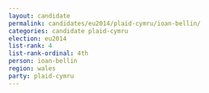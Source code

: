 ```yaml
---
layout: candidate
permalink: candidates/eu2014/plaid-cymru/ioan-bellin/
categories: candidate plaid-cymru
election: eu2014
list-rank: 4
list-rank-ordinal: 4th
person: ioan-bellin
region: wales
party: plaid-cymru
---
```

